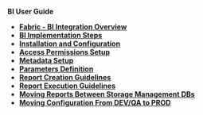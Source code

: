 <strong>BI User Guide<strong>
​        

<ul>
	<li><a href="/articles/38_bi_integration/00_BI_integration.md">Fabric - BI Integration Overview</a></li>
	<li><a href="/articles/38_bi_integration/00_BI_user_guide_overview.md">BI Implementation Steps</a></li>
	<li><a href="/articles/38_bi_integration/01_Installation.md">Installation and Configuration</a></li>
	<li><a href="/articles/38_bi_integration/02_Permissions_Setup.md">Access Permissions Setup</a></li>
	<li><a href="/articles/38_bi_integration/03_Metadata_Setup.md">Metadata Setup</a></li>	
	<li><a href="/articles/38_bi_integration/04_parameters.md">Parameters Definition</a></li>
	<li><a href="/articles/38_bi_integration/05_report_creation_guidelines.md">Report Creation Guidelines</a></li>		
	<li><a href="/articles/38_bi_integration/06_report_execution_guidelines.md">Report Execution Guidelines</a></li>		
	<li><a href="/articles/38_bi_integration/07_moving_reports_between_env.md">Moving Reports Between Storage Management DBs</a></li>
	<li><a href="/articles/38_bi_integration/08_moving_from_dev_to_prod.md">Moving Configuration From DEV/QA to PROD</a></li>
</ul>
